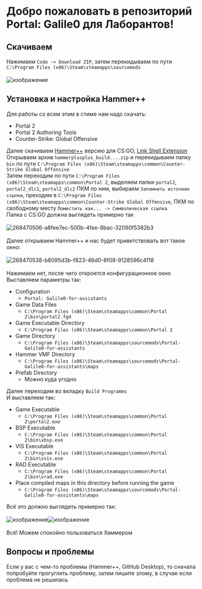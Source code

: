 # Добро пожаловать в репозиторий Portal: Galile0 для Лаборантов!

## Скачиваем
Нажимаем `Code -> Download ZIP`, затем перекидываем по пути `C:\Program Files (x86)\Steam\steamapps\sourcemods`\
\
![изображение](https://github.com/MagicManWithLinux/Portal-Galile0-for-assistants/assets/94105164/6261fea9-1174-49b5-bf41-285ca1d006b7)
## Установка и настройка Hammer++
Для работы со всем этим в стиме нам надо скачать:
- Portal 2
- Portal 2 Authoring Tools
- Counter-Strike: Global Offensive


Далее скачиваем [Hammer++](https://ficool2.github.io/HammerPlusPlus-Website/download.html) версию для CS:GO, [Link Shell Extension](https://schinagl.priv.at/nt/hardlinkshellext/linkshellextension.html#contact)\
Открываем архив `hammerplusplus_build....zip` и перекидываем папку `bin` по пути `C:\Program Files (x86)\Steam\steamapps\common\Counter-Strike Global Offensive`\
Затем переходим по пути `C:\Program Files (x86)\Steam\steamapps\common\Portal 2`, выделяем папки `portal2`, `portal2_dlc1`, `portal2_dlc2` ПКМ по ним, выбираем `Запомнить источник ссылки`, преходим в `C:\Program Files (x86)\Steam\steamapps\common\Counter-Strike Global Offensive`, ПКМ по свободному месту `Поместить как... -> Символическая ссылка`\
Папка с CS:GO должна выглядеть примерно так\
\
![268470506-a8fee7ec-500b-4fee-8bac-32090f5382b3](https://github.com/MagicManWithLinux/Portal-Galile0-for-assistants/assets/94105164/4b125e54-4a8d-443f-a762-d72a140a1b31)\
\
Далее открываем Hammer++ и нас будет приветствовать вот такое окно:\
\
![268470538-b8095d3b-f823-46d0-8f08-9128596c4f18](https://github.com/MagicManWithLinux/Portal-Galile0-for-assistants/assets/94105164/d211dc45-7f5a-48a3-b5fc-41b9b76eb864)\
\
Нажимаем нет, после чего откроется конфигурационное окно\
Выставляем параметры так:
- Configuration
  - `Portal: Galile0-for-assistants`
- Game Data Files
  - `C:\Program Files (x86)\Steam\steamapps\common\Portal 2\bin\portal2.fgd`
- Game Executable Directory
  - `C:\Program Files (x86)\Steam\steamapps\common\Portal 2`
- Game Directory
  - `C:\Program Files (x86)\Steam\steamapps\sourcemods\Portal-Galile0-for-assistants`
- Hammer VMF Directory
  - `C:\Program Files (x86)\Steam\steamapps\sourcemods\Portal-Galile0-for-assistants\maps`
- Prefab Directory
  - Можно куда угодно


Далее переходим во вкладку `Build Programms`\
И выставляем так:
- Game Executable
  - `C:\Program Files (x86)\Steam\steamapps\common\Portal 2\portal2.exe`
- BSP Executable
  - `C:\Program Files (x86)\Steam\steamapps\common\Portal 2\bin\vbsp.exe`
- VIS Executable
  - `C:\Program Files (x86)\Steam\steamapps\common\Portal 2\bin\vvis.exe`
- RAD Executable
  - `C:\Program Files (x86)\Steam\steamapps\common\Portal 2\bin\vrad.exe`
- Place compiled maps in this directory before running the game
  - `C:\Program Files (x86)\Steam\steamapps\sourcemods\Portal-Galile0-for-assistants\maps`
 
Всё это должно выглядеть примерно так:\
\
![изображение](https://github.com/MagicManWithLinux/Portal-Galile0-for-assistants/assets/94105164/ccf816ef-0ccc-45f7-97e3-2cd588b86f27)![изображение](https://github.com/MagicManWithLinux/Portal-Galile0-for-assistants/assets/94105164/bbff70c2-7520-4dd9-9335-a2bbf1cdf6e6)\
\
Всё! Можем спокойно пользоваться Хаммером
## Вопросы и проблемы
Если у вас с чем-то проблемы (Hammer++, GitHub Desktop), то сначала попробуйте прогуглить проблему, затем пишите злому, в случае если проблема не решилась
